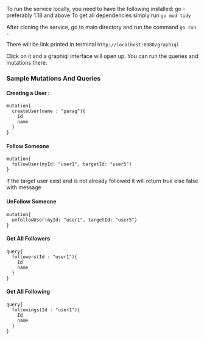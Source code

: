 To run the service locally, you need to have the following installed:
go - preferably 1.18 and above
To get all dependencies simply run `go mod tidy`

After cloning the service, go to main directory and run the command
 ```go run .```

There will be link printed in terminal 
```http://localhost:8080/graphiql```

Click on it and a graphiql interface will open up. You can run the queries and mutations there.

### **Sample Mutations And Queries**

#### Creating a User :
```
mutation{
  createUser(name : "parag"){
   	Id
    name
  }
}
```

#### Follow Someone
```
mutation{
  followUser(myId: "user1", targetId: "user5")
}
```
if the target user exist and is not already followed it will return true else false with message

#### UnFollow Someone
```
mutation{
  unfollowUser(myId: "user1", targetId: "user5")
}
```

#### Get All Followers
```
query{
  followers(Id : "user1"){
    Id
    name
  }
}
```

#### Get All Following
```
query{
  followings(Id : "user1"){
    Id
    name
  }
}
```